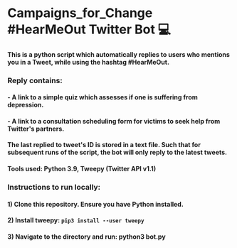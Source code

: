 # Campaigns_for_Change #HearMeOut Twitter Bot 💻

#### This is a python script which automatically replies to users who mentions you in a Tweet, while using the hashtag #HearMeOut.
### Reply contains:
#### - A link to a simple quiz which assesses if one is suffering from depression.
#### - A link to a consultation scheduling form for victims to seek help from Twitter's partners.
#### The last replied to tweet's ID is stored in a text file. Such that for subsequent runs of the script, the bot will only reply to the latest tweets.
#### Tools used: Python 3.9, Tweepy (Twitter API v1.1)

### Instructions to run locally:
#### 1) Clone this repository. Ensure you have Python installed.
#### 2) Install tweepy: ``` pip3 install --user tweepy ```
#### 3) Navigate to the directory and run: python3 bot.py

